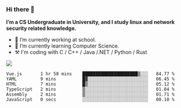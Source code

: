 ### Hi there 👋

**I’m a CS Undergraduate in University, and I study linux and network security related knowledge.** 


- 🔭 I’m currently working at school.
- 🌱 I’m currently learning Computer Science.
- :hammer_and_pick: I'm coding with C / C++ / Java /.NET / Python / Rust
<!--
- 👯 I’m looking to collaborate on ...
- 🤔 I’m looking for help with ...
- 💬 Ask me about ...
- 📫 How to reach me: ...
- 😄 Pronouns: ...
- ⚡ Fun fact: ...
-->

![](https://github-readme-stats.vercel.app/api?username=duan-dky)
<!--START_SECTION:waka-->

```text
Vue.js       1 hr 58 mins    █████████████████████▒░░░   84.77 %
YAML         9 mins          █▓░░░░░░░░░░░░░░░░░░░░░░░   06.45 %
HTML         7 mins          █▒░░░░░░░░░░░░░░░░░░░░░░░   05.12 %
TypeScript   2 mins          ▒░░░░░░░░░░░░░░░░░░░░░░░░   01.84 %
Assembly     2 mins          ▒░░░░░░░░░░░░░░░░░░░░░░░░   01.71 %
JavaScript   0 secs          ░░░░░░░░░░░░░░░░░░░░░░░░░   00.10 %
```

<!--END_SECTION:waka-->
